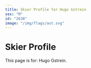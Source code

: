 ```yaml
---
title: Skier Profile for Hugo Gstrein
sex: "M"
id: "2638"
image: "/img/flags/aut.svg" 
---
```


# Skier Profile

This page is for: Hugo Gstrein.
    